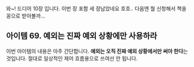 와~! 드디어 10장 입니다. 이번 장 포함 세 장남았네요 호호.. 다음엔 뭘 신청해서 책을 꽁으로 받아볼까...



## 아이템 69. 예외는 진짜 예외 상황에만 사용하라

이번 아이템의 내용은 아주 간단합니다. **예외는 오직 진짜 예외 상황에서만 써야 한다**는 것입니다. 절대로 일상적인 제어 흐름용으로 쓰여선 안 됩니다. 

